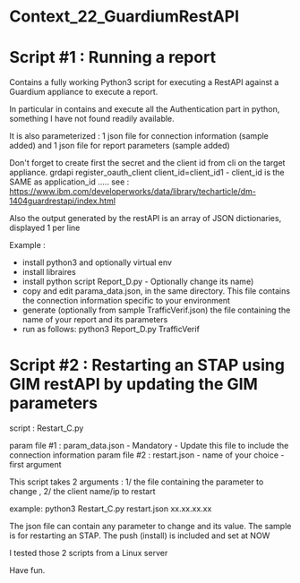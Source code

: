 # Context_22_GuardiumRestAPI


# Script #1 : Running a report
Contains a fully working Python3 script for executing a RestAPI against a Guardium appliance to execute a report.

In particular in contains and execute all the Authentication part in python, something I have not found readily available.

It is also parameterized : 1 json file for connection information (sample added) and 1 json file for report parameters (sample added)

Don't forget to create first the secret and the client id from cli on the target appliance. 
grdapi register_oauth_client client_id=client_id1     - client_id is the SAME as application_id .....
see : https://www.ibm.com/developerworks/data/library/techarticle/dm-1404guardrestapi/index.html

Also the output generated by the restAPI is an array of JSON dictionaries, displayed 1 per line

Example :
- install python3 and optionally virtual env
- install libraires
- install python script Report_D.py - Optionally change its name)
- copy and edit parama_data.json, in the same directory. This file contains the connection information specific to your environment
- generate (optionally from sample TrafficVerif.json) the file containing the name of your report and its parameters
- run as follows:
     python3 Report_D.py TrafficVerif

# Script #2 : Restarting an STAP using GIM restAPI by updating the GIM parameters
script : Restart_C.py 

param file #1 : param_data.json - Mandatory - Update this file to include the connection information 
param file #2 : restart.json - name of your choice - first argument

This script takes 2 arguments : 1/ the file containing the parameter to change , 2/ the client name/ip to restart

example: python3 Restart_C.py restart.json xx.xx.xx.xx

The json file can contain any parameter to change and its value. The sample is for restarting an STAP. The push (install) is included and set at NOW


I tested those 2 scripts from a Linux server

Have fun.

